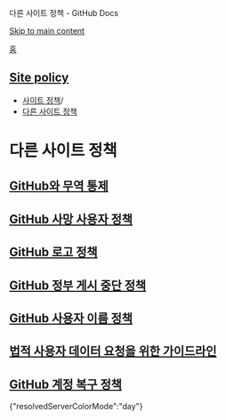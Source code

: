 다른 사이트 정책 - GitHub Docs

[Skip to main content](#main-content)

[홈](/ko)

[Site policy](/ko/site-policy)
----------

* [사이트 정책](/ko/site-policy)/
* [다른 사이트 정책](/ko/site-policy/other-site-policies)

다른 사이트 정책
==========

[GitHub와 무역 통제](/ko/site-policy/other-site-policies/github-and-trade-controls)
----------

[GitHub 사망 사용자 정책](/ko/site-policy/other-site-policies/github-deceased-user-policy)
----------

[GitHub 로고 정책](/ko/site-policy/other-site-policies/github-logo-policy)
----------

[GitHub 정부 게시 중단 정책](/ko/site-policy/other-site-policies/github-government-takedown-policy)
----------

[GitHub 사용자 이름 정책](/ko/site-policy/other-site-policies/github-username-policy)
----------

[법적 사용자 데이터 요청을 위한 가이드라인](/ko/site-policy/other-site-policies/guidelines-for-legal-requests-of-user-data)
----------

[GitHub 계정 복구 정책](/ko/site-policy/other-site-policies/github-account-recovery-policy)
----------

{"resolvedServerColorMode":"day"}

